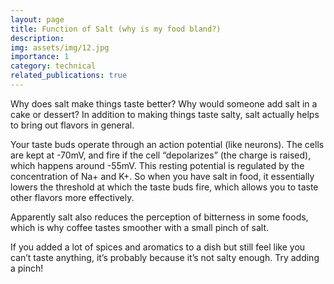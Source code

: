 ```yaml
---
layout: page
title: Function of Salt (why is my food bland?)
description: 
img: assets/img/12.jpg
importance: 1
category: technical
related_publications: true
---
```


Why does salt make things taste better? Why would someone add salt in a cake or dessert? In addition to making things taste salty, salt actually helps to bring out flavors in general.

Your taste buds operate through an action potential (like neurons). The cells are kept at -70mV, and fire if the cell “depolarizes” (the charge is raised), which happens around -55mV. This resting potential is regulated by the concentration of Na+ and K+. So when you have salt in food, it essentially lowers the threshold at which the taste buds fire, which allows you to taste other flavors more effectively.

Apparently salt also reduces the perception of bitterness in some foods, which is why coffee tastes smoother with a small pinch of salt.

If you added a lot of spices and aromatics to a dish but still feel like you can’t taste anything, it’s probably because it’s not salty enough. Try adding a pinch!
